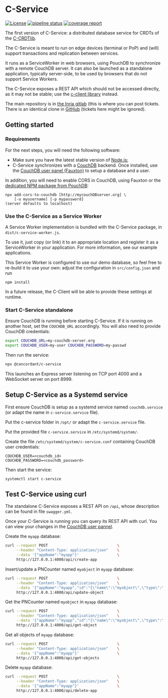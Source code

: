 # C-Service

[![License](https://img.shields.io/badge/license-MIT-green)](https://opensource.org/licenses/MIT)
[![pipeline status](https://gitlab.inria.fr/concordant/software/c-service/badges/master/pipeline.svg)](https://gitlab.inria.fr/concordant/software/c-service/-/commits/master)
[![coverage report](https://gitlab.inria.fr/concordant/software/c-service/badges/master/coverage.svg)](https://gitlab.inria.fr/concordant/software/c-service/-/commits/master)

The first version of C-Service: a distributed database service
for CRDTs of the [C-CRDTlib](https://github.com/concordant/c-crdtlib).

The C-Service is meant to run on edge devices (terminal or PoP)
and (will) support transactions and replication between services.

It runs as a ServiceWorker in web browsers,
using PouchDB to synchronize with a remote CouchDB server.
It can also be launched as a standalone application, typically server-side,
to be used by browsers that do not support Service Workers.

The C-Service exposes a REST API which should not be accessed directly,
as it may not be stable; use the [c-client library](https://gitlab.inria.fr/concordant/software/c-client/) instead.

The main repository is in [the Inria gitlab](https://gitlab.inria.fr/concordant/software/c-service/) (this is where you can post tickets. There is an identical clone in [GitHub](https://github.com/concordant/c-service) (tickets here might be ignored).

## Getting started

### Requirements

For the next steps, you will need the following software:

- Make sure you have the latest stable version of [Node.js](https://nodejs.org/en/download/);
- C-Service synchronizes with a
  [CouchDB](https://docs.couchdb.org/en/stable/install/index.html) backend.
  Once installed,
  use the [CouchDB user panel (Fauxton)](http://127.0.0.1:5984/_utils/)
  to setup a database and a user.

In addition, you will need to enable CORS in CouchDB, using Fauxton
or the [dedicated NPM package from PouchDB](https://github.com/pouchdb/add-cors-to-couchdb):

```shell
npx add-cors-to-couchdb [http://mycouchDBserver.org] \
    [-u myusername] [-p mypassword]
(server defaults to localhost)
```

### Use the C-Service as a Service Worker

A Service Worker implementation is bundled with the C-Service package,
in `dist/c-service-worker.js`.

To use it, just copy (or link) it to an appropriate location
and register it as a ServiceWorker in your application.
For more information, see our example applications.

This Service Worker is configured to use our demo database,
so feel free to re-build it to use your own:
adjust the configuration in `src/config.json` and run

```shell
npm install
```

In a future release,
the C-Client will be able to provide these settings at runtime.

### Start C-Service standalone

Ensure CouchDB is running before starting C-Service.
If it is running on another host, set the `COUCHDB_URL` accordingly.
You will also need to provide CouchDB credentials:

```bash
export COUCHDB_URL=my-couchdb-server.org
export COUCHDB_USER=my-user COUCHDB_PASSWORD=my-passwd
```

Then run the service:

```bash
npx @concordant/c-service
```

This launches an Express server listening on TCP port 4000 and a WebSocket server on port 8999.

## Setup C-Service as a Systemd service

First ensure CouchDB is setup as a systemd service named `couchdb.service`
(or adapt the name in `c-service.service` file).

Put the c-service folder in `/opt/` or adapt the `c-service.service` file.

Put the provided file `c-service.service` in `/etc/systemd/system/`.

Create the file `/etc/systemd/system/c-service.conf`
containing CouchDB user credentials:

```shell
COUCHDB_USER=<couchdb_id>
COUCHDB_PASSWORD=<couchdb_password>
```

Then start the service:

```shell
systemctl start c-service
```

## Test C-Service using curl

The standalone C-Service exposes a REST API on `/api`,
whose description can be found in file `swagger.yml`.

Once your C-Service is running you can query its REST API with curl.
You can view your changes in the [CouchDB user pannel](http://127.0.0.1:5984/_utils/).

Create the `myapp` database:

```bash
curl --request POST                               \
     --header "Content-Type: application/json"    \
     --data '{"appName":"myapp"}'                 \
     http://127.0.0.1:4000/api/create-app
```

Insert/update a PNCounter named `myobject` in `myapp` database:

```bash
curl --request POST                               \
     --header "Content-Type: application/json"    \
     --data '{"appName":"myapp","id":"{\"name\":\"myobject\",\"type\":\"PNCounter\"}","document":"{\"type\":\"PNCounter\",\"metadata\":{\"increment\":[{\"name\":\"clientid\"},{\"first\":60,\"second\":{\"uid\":{\"name\":\"clientid\"},\"cnt\":-21474836}}],\"decrement\":[]},\"value\":60}"}'  \
     http://127.0.0.1:4000/api/update-object
```

Get the PNCounter named `myobject` in `myapp` database:

```bash
curl --request POST                               \
     --header "Content-Type: application/json"    \
     --data '{"appName":"myapp","id":"{\"name\":\"myobject\",\"type\":\"PNCounter\"}"}'                       \
     http://127.0.0.1:4000/api/get-object
```

Get all objects of `myapp` database:

```bash
curl --request POST                               \
     --header "Content-Type: application/json"    \
     --data '{"appName":"myapp"}'                 \
     http://127.0.0.1:4000/api/get-objects
```

Delete `myapp` database:

```bash
curl --request POST                               \
     --header "Content-Type: application/json"    \
     --data '{"appName":"myapp"}'                 \
     http://127.0.0.1:4000/api/delete-app
```
